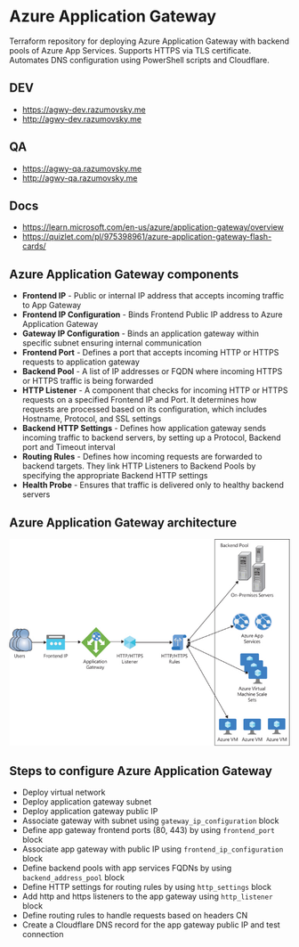 # Azure Application Gateway

Terraform repository for deploying Azure Application Gateway with backend pools of Azure App Services. Supports HTTPS
via TLS certificate. Automates DNS configuration using PowerShell scripts and Cloudflare.

## DEV

- https://agwy-dev.razumovsky.me
- http://agwy-dev.razumovsky.me

## QA

- https://agwy-qa.razumovsky.me
- http://agwy-qa.razumovsky.me

## Docs

- https://learn.microsoft.com/en-us/azure/application-gateway/overview
- https://quizlet.com/pl/975398961/azure-application-gateway-flash-cards/

## Azure Application Gateway components

- **Frontend IP** - Public or internal IP address that accepts incoming traffic to App Gateway
- **Frontend IP Configuration** - Binds Frontend Public IP address to Azure Application Gateway
- **Gateway IP Configuration** - Binds an application gateway within specific subnet ensuring internal communication
- **Frontend Port** - Defines a port that accepts incoming HTTP or HTTPS requests to application gateway
- **Backend Pool** - A list of IP addresses or FQDN where incoming HTTPS or HTTPS traffic is being forwarded
- **HTTP Listener** - A component that checks for incoming HTTP or HTTPS requests on a specified Frontend IP and Port.
  It determines how requests are processed based on its configuration, which includes Hostname, Protocol, and SSL
  settings
- **Backend HTTP Settings** - Defines how application gateway sends incoming traffic to backend servers, by setting up a
  Protocol, Backend port and Timeout interval
- **Routing Rules** - Defines how incoming requests are forwarded to backend targets. They link HTTP Listeners to
  Backend Pools by specifying the appropriate Backend HTTP settings
- **Health Probe** - Ensures that traffic is delivered only to healthy backend servers

## Azure Application Gateway architecture

![gateway](./images/app-gateway-architecture.jpg)

## Steps to configure Azure Application Gateway

- Deploy virtual network
- Deploy application gateway subnet
- Deploy application gateway public IP
- Associate gateway with subnet using `gateway_ip_configuration` block
- Define app gateway frontend ports (80, 443) by using `frontend_port` block
- Associate app gateway with public IP using `frontend_ip_configuration` block
- Define backend pools with app services FQDNs by using `backend_address_pool` block
- Define HTTP settings for routing rules by using `http_settings` block
- Add http and https listeners to the app gateway using `http_listener` block
- Define routing rules to handle requests based on headers CN
- Create a Cloudflare DNS record for the app gateway public IP and test connection

